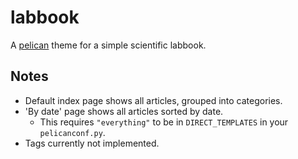 # labbook

A [pelican](https://docs.getpelican.com/) theme for a simple scientific labbook.

## Notes

- Default index page shows all articles, grouped into categories.
- 'By date' page shows all articles sorted by date.
    - This requires `"everything"` to be in `DIRECT_TEMPLATES` in your `pelicanconf.py`.
- Tags currently not implemented.
